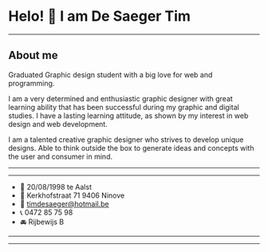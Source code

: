 # Helo! :wave: I am De Saeger Tim

---
## About me

Graduated Graphic design student with a big love for web and programming.

I am a very determined and enthusiastic graphic designer with great learning ability that has been successful during my graphic and digital studies. I have a lasting learning attitude, as shown by my interest in web design and web development.

I am a talented creative graphic designer who strives to develop unique designs. Able to think outside the box to generate ideas and concepts with the user and
consumer in mind.

---
---

- :birthday: 20/08/1998 te Aalst
- :house_with_garden: Kerkhofstraat 71 9406 Ninove
- :email: timdesaeger@hotmail.be
- :telephone_receiver: 0472 85 75 98
- :oncoming_automobile: Rijbewijs B
---
---



